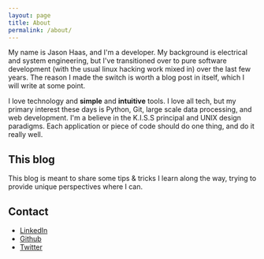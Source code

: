 ```yaml
---
layout: page
title: About
permalink: /about/
---
```


My name is Jason Haas, and I'm a developer.  My background is electrical and system engineering, but I've transitioned over to pure software development (with the usual linux hacking work mixed in) over the last few years.  The reason I made the switch is worth a blog post in itself, which I will write at some point.

I love technology and **simple** and **intuitive** tools.  I love all tech, but my primary interest these days is Python, Git, large scale data processing, and web development.  I'm a believe in the K.I.S.S principal and UNIX design paradigms.  Each application or piece of code should do one thing, and do it really well.

## This blog

This blog is meant to share some tips & tricks I learn along the way, trying to provide unique perspectives where I can.

## Contact

- [LinkedIn](https://linkedin.com/in/jasonrhaas)
- [Github](http://github.com/jasonrhaas)
- [Twitter](http://twitter.com/jasonrhaas)
